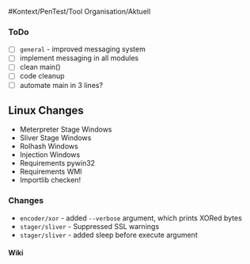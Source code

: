  #Kontext/PenTest/Tool Organisation/Aktuell 

### ToDo

- [ ] `general` - improved messaging system
- [ ] implement messaging in all modules
- [ ] clean main()
- [ ] code cleanup
- [ ] automate main in 3 lines?

## Linux Changes

- Meterpreter Stage Windows
- Sliver Stage Windows
- Rolhash Windows
- Injection Windows
- Requirements pywin32
- Requirements WMI
- Importlib checken!

### Changes

- `encoder/xor` - added `--verbose` argument, which prints XORed bytes
- `stager/sliver` - Suppressed SSL warnings
- `stager/sliver` - added sleep before execute argument

#### Wiki


